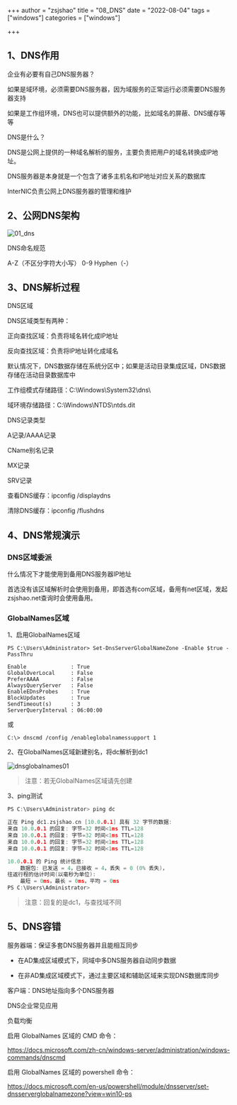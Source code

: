 +++
author = "zsjshao"
title = "08_DNS"
date = "2022-08-04"
tags = ["windows"]
categories = ["windows"]

+++

## 1、DNS作用

企业有必要有自己DNS服务器？

如果是域环境，必须需要DNS服务器，因为域服务的正常运行必须需要DNS服务器支持

如果是工作组环境，DNS也可以提供额外的功能，比如域名的屏蔽、DNS缓存等等

DNS是什么？

DNS是公网上提供的一种域名解析的服务，主要负责把用户的域名转换成IP地址。

DNS服务器是本身就是一个包含了诸多主机名和IP地址对应关系的数据库

InterNIC负责公网上DNS服务器的管理和维护

## 2、公网DNS架构

![01_dns](http://images.zsjshao.cn/images/linux_basic/22-dns/01_dns.png)

DNS命名规范

A-Z（不区分字符大小写）  0-9 Hyphen（-）

## 3、DNS解析过程

DNS区域

DNS区域类型有两种：

正向查找区域：负责将域名转化成IP地址

反向查找区域：负责将IP地址转化成域名

默认情况下，DNS数据存储在系统分区中；如果是活动目录集成区域，DNS数据存储在活动目录数据库中



工作组模式存储路径：C:\Windows\System32\dns\

域环境存储路径：C:\Windows\NTDS\ntds.dit



DNS记录类型

A记录/AAAA记录

CName别名记录

MX记录

SRV记录



查看DNS缓存：ipconfig /displaydns

清除DNS缓存：ipconfig /flushdns

## 4、DNS常规演示

### DNS区域委派





什么情况下才能使用到备用DNS服务器IP地址

首选没有该区域解析时会使用到备用，即首选有com区域，备用有net区域，发起zsjshao.net查询时会使用备用。

### GlobalNames区域

1、启用GlobalNames区域

```
PS C:\Users\Administrator> Set-DnsServerGlobalNameZone -Enable $true -PassThru

Enable              : True
GlobalOverLocal     : False
PreferAAAA          : False
AlwaysQueryServer   : False
EnableEDnsProbes    : True
BlockUpdates        : True
SendTimeout(s)      : 3
ServerQueryInterval : 06:00:00
```

或

```
C:\> dnscmd /config /enableglobalnamessupport 1
```

2、在GlobalNames区域新建别名，将dc解析到dc1

![dnsglobalnames01](http://images.zsjshao.cn/images/windows/dnsglobalnames01.png)

> 注意：若无GlobalNames区域请先创建

3、ping测试

```c
PS C:\Users\Administrator> ping dc

正在 Ping dc1.zsjshao.cn [10.0.0.1] 具有 32 字节的数据:
来自 10.0.0.1 的回复: 字节=32 时间<1ms TTL=128
来自 10.0.0.1 的回复: 字节=32 时间<1ms TTL=128
来自 10.0.0.1 的回复: 字节=32 时间<1ms TTL=128
来自 10.0.0.1 的回复: 字节=32 时间<1ms TTL=128

10.0.0.1 的 Ping 统计信息:
    数据包: 已发送 = 4，已接收 = 4，丢失 = 0 (0% 丢失)，
往返行程的估计时间(以毫秒为单位):
    最短 = 0ms，最长 = 0ms，平均 = 0ms
PS C:\Users\Administrator>
```

> 注意：回复的是dc1，与查找域不同



## 5、DNS容错

服务器端：保证多套DNS服务器并且能相互同步

- 在AD集成区域模式下，同域中多DNS服务器自动同步数据

- 在非AD集成区域模式下，通过主要区域和辅助区域来实现DNS数据库同步

客户端：DNS地址指向多个DNS服务器



DNS企业常见应用

负载均衡



启用 GlobalNames 区域的 CMD 命令：

https://docs.microsoft.com/zh-cn/windows-server/administration/windows-commands/dnscmd

启用 GlobalNames 区域的 powershell 命令：

https://docs.microsoft.com/en-us/powershell/module/dnsserver/set-dnsserverglobalnamezone?view=win10-ps
